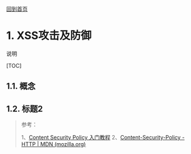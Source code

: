 [回到首页](../README.md)

# 1. XSS攻击及防御

说明

[TOC]

## 1.1. 概念

## 1.2. 标题2

> 参考：
>
> 1、[Content Security Policy 入门教程](http://www.ruanyifeng.com/blog/2016/09/csp.html)
> 2、[Content-Security-Policy - HTTP | MDN (mozilla.org)](https://developer.mozilla.org/en-US/docs/Web/HTTP/Headers/Content-Security-Policy)
